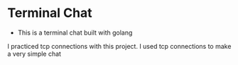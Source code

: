 # Terminal Chat

 * This is a terminal chat built with golang

I practiced tcp connections with this project.
I used tcp connections to make a very simple chat
